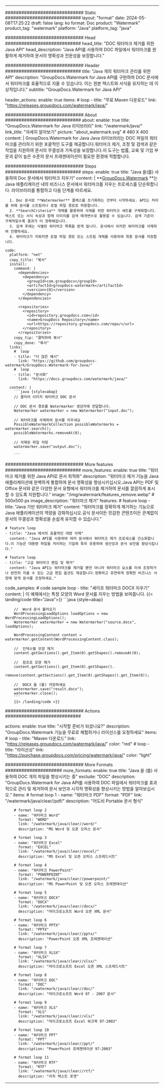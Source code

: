 
---
############################# Static ############################
layout: "format"
date:  2024-05-08T17:25:22
draft: false
lang: ko
format: Doc
product: "Watermark"
product_tag: "watermark"
platform: "Java"
platform_tag: "java"

############################# Head ############################
head_title: "DOC 워터마크 제거를 위한 Java API"
head_description: "Java API를 사용하여 DOC 파일에서 워터마크를 원활하게 제거하여 문서의 명확성과 전문성을 보장합니다."

############################# Header ############################
title: "Java 개의 워터마크 관리를 위한 API" 
description: "GroupDocs.Watermark for Java API를 구현하여 DOC 문서에서 워터마크를 효율적으로 지울 수 있습니다. 이는 원본 텍스트와 서식을 유지하는 데 이상적입니다."
subtitle: "GroupDocs.Watermark for Java API" 

header_actions:
  enable: true
  items:
    #  loop
    - title: "무료 Maven 다운로드"
      link: "https://releases.groupdocs.com/watermark/java/"
      
############################# About ############################
about:
    enable: true
    title: "GroupDocs.Watermark for Java 라이브러리"
    link: "/watermark/java/"
    link_title: "자세히 알아보기"
    picture: "about_watermark.svg" # 480 X 400
    content: |
       GroupDocs.Watermark for Java Java 라이브러리는 DOC 파일의 워터마크를 관리하기 위한 포괄적인 도구를 제공합니다.워터마크 제거, 조정 및 검색과 같은 작업을 지원하여 문서의 무결성과 가독성을 보장합니다.이 도구는 법률, 교육 및 기업 부문과 같이 높은 수준의 문서 프레젠테이션이 필요한 환경에 적합합니다.

############################# Steps ############################
steps:
    enable: true
    title: "Java 을(를) 사용하여 Doc 문서에서 워터마크 지우기"
    content: |
      **[GroupDocs.Watermark](https://products.groupdocs.com/watermark/java/) **는 Java 애플리케이션 내의 비즈니스 문서에서 워터마크를 지우는 프로세스를 단순화합니다. 라이브러리를 통합하고 다음 단계를 따르세요.
      
      1. Doc 문서로 **Watermarker** 클래스를 초기화하는 것부터 시작하세요. API는 처리를 위해 문서를 스트림이나 로컬 파일 경로로 허용합니다.
      2. **SearchCriteria** 개체를 활용하여 삭제를 위한 워터마크 세트를 구체화합니다. 텍스트 또는 서식 속성과 함께 이미지를 검색 매개변수로 활용할 수 있습니다. 검색 기준이 구체적일수록 결과가 더 정확해집니다.
      3. 검색 후에는 식별된 워터마크 목록을 받게 됩니다. 문서에서 이러한 워터마크를 삭제하여 진행하세요.
      4. 워터마크가 지워지면 로컬 파일 경로 또는 스트림 개체를 사용하여 최종 문서를 저장합니다.
   
    code:
      platform: "net"
      copy_title: "복사"
      install:
        command: |
          <dependencies>
            <dependency>
              <groupId>com.groupdocs</groupId>
              <artifactId>groupdocs-watermark</artifactId>
              <version>{0}</version>
            </dependency>
          </dependencies>

          <repositories>
            <repository>
              <id>repository.groupdocs.com</id>
              <name>GroupDocs Repository</name>
              <url>https://repository.groupdocs.com/repo/</url>
            </repository>
          </repositories>
        copy_tip: "클릭하여 복사"
        copy_done: "복사"
      links:
        #  loop
        - title: "더 많은 예시"
          link: "https://github.com/groupdocs-watermark/GroupDocs.Watermark-for-Java/"
        #  loop
        - title: "문서화"
          link: "https://docs.groupdocs.com/watermark/java/"
          
      content: |
        ```java {style=abap}
        // 클리어 이미지 워터마크 DOC 문서

        // DOC 문서 경로를 Watermarker 생성자에 전달합니다.
        Watermarker watermarker = new Watermarker("input.doc");
        
        // 워터마크를 삭제하여 문서를 지우세요
        PossibleWatermarkCollection possibleWatermarks = watermarker.search();
        possibleWatermarks.removeAt(0);

        // 삭제된 파일 저장
        watermarker.save("output.doc");
        
        ```        
        
############################# More features ############################
more_features:
  enable: true
  title: "워터마크 제거를 위한 Java API로 문서 최적화"
  description: "워터마크 제거 기능을 Java 애플리케이션에 완벽하게 통합하여 문서 명확성을 향상시키십시오.Java API는 PDF 및 Office 문서와 같은 다양한 문서 유형에서 워터마크를 제거하여 문서를 깔끔하게 표시할 수 있도록 지원합니다."
  image: "/img/watermark/features_remove.webp" # 500x500 px
  image_description: "워터마크 제거"
  features:
    # feature loop
    - title: "Java 기반 워터마크 제거"
      content: "워터마크를 정확하게 제거하는 기능으로 Java 애플리케이션의 역량을 강화하십시오.공식 문서이든 민감한 콘텐츠이든 관계없이 문서의 무결성과 명확성을 손쉽게 유지할 수 있습니다."

    # feature loop
    - title: "Java 에서의 효율적인 대량 삭제"
      content: "Java API를 사용하여 여러 문서에서 워터마크 제거 프로세스를 간소화합니다.이 기능은 대용량 파일을 처리하는 기업에 특히 유용하여 생산성과 문서 보안을 향상시킵니다."

    # feature loop
    - title: "고급 워터마크 편집 및 제거"
      content: "Java API는 워터마크를 제거할 뿐만 아니라 워터마크 요소를 미세 조정하거나 완전히 지울 수 있는 고급 편집 옵션도 제공합니다.정확하고 유연하게 정확한 비즈니스 사양에 맞게 문서를 조정하세요."
      
  code_samples:
    # code sample loop
    - title: "셰이프 워터마크 DOCX 지우기"
      content: |
        이 예제에서는 특정 모양의 Word 문서를 지우는 방법을 보여줍니다.
        {{< landing/code title="Java">}}
        ```java {style=abap}
        
        //  Word 문서 불러오기
        WordProcessingLoadOptions loadOptions = new WordProcessingLoadOptions();
        Watermarker watermarker = new Watermarker("source.docx", loadOptions);

        WordProcessingContent content = watermarker.getContent(WordProcessingContent.class);

        //  인덱스별 모양 제거
        content.getSections().get_Item(0).getShapes().removeAt(0);

        //  참조로 모양 제거
        content.getSections().get_Item(0).getShapes().
            remove(content.getSections().get_Item(0).getShapes().get_Item(0));

        //  DOCX 을 (를) 저장하세요
        watermarker.save("result.docx");
        watermarker.close();
        ```
        {{< /landing/code >}}


############################# Actions ############################

actions:
  enable: true
  title: "시작할 준비가 되셨나요?"
  description: "GroupDocs.Watermark 기능을 무료로 체험하거나 라이선스를 요청하세요"
  items:
    #  loop
    - title: "Maven 다운로드"
      link: "https://releases.groupdocs.com/watermark/java/"
      color: "red"
        #  loop
    - title: "라이선싱"
      link: "https://purchase.groupdocs.com/pricing/watermark/java/"
      color: "light"


############################# More Formats #####################
more_formats:
    enable: true
    title: "Java 을 (를) 사용하여 DOC 개의 파일을 향상시키는 중"
    exclude: "DOC"
    description: "GroupDocs.Watermark for Java API를 사용하여 DOC 파일에서 워터마크를 효과적으로 관리 및 제거하여 문서 보안과 시각적 명확성을 향상시키는 방법을 알아보십시오."
    items: 
        # format loop 1
        - name: "워터마크 PDF"
          format: "PDF"
          link: "/watermark/java/clear//pdf/"
          description: "어도비 Portable 문서 형식"

        # format loop 2
        - name: "워터마크 Word"
          format: "WORD"
          link: "/watermark/java/clear//word/"
          description: "MS Word 및 오픈 오피스 문서"
          
        # format loop 3
        - name: "워터마크 Excel"
          format: "EXCEL"
          link: "/watermark/java/clear//excel/"
          description: "MS Excel 및 오픈 오피스 스프레드시트"

        # format loop 4
        - name: "워터마크 PowerPoint"
          format: "POWERPOINT"
          link: "/watermark/java/clear//powerpoint/"
          description: "MS PowerPoint 및 오픈 오피스 프레젠테이션"

        # format loop 5
        - name: "워터마크 DOCX"
          format: "DOCX"
          link: "/watermark/java/clear//docx/"
          description: "마이크로소프트 Word 오픈 XML 문서"
          
        # format loop 6
        - name: "워터마크 PPTX"
          format: "PPTX"
          link: "/watermark/java/clear//pptx/"
          description: "PowerPoint 오픈 XML 프레젠테이션"
          
        # format loop 7
        - name: "워터마크 XLSX"
          format: "XLSX"
          link: "/watermark/java/clear//xlsx/"
          description: "마이크로소프트 Excel 오픈 XML 스프레드시트"

        # format loop 8
        - name: "워터마크 DOC"
          format: "DOC"
          link: "/watermark/java/clear//doc/"
          description: "마이크로소프트 Word 97 - 2007 문서"

        # format loop 9
        - name: "워터마크 XLS"
          format: "XLS"
          link: "/watermark/java/clear//xls/"
          description: "마이크로소프트 Excel 워크북 97-2003"

        # format loop 10
        - name: "워터마크 PPT"
          format: "PPT"
          link: "/watermark/java/clear//ppt/"
          description: "PowerPoint 프레젠테이션 97-2003"

        # format loop 11
        - name: "워터마크 RTF"
          format: "RTF"
          link: "/watermark/java/clear//rtf/"
          description: "리치 텍스트 포맷"

---